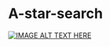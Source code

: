 # A-star-search


[![IMAGE ALT TEXT HERE](http://img.youtube.com/watch?v=WH06V_px2rU/0.jpg)](https://www.youtube.com/watch?v=WH06V_px2rU)

